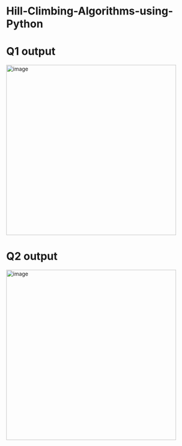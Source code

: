 # Hill-Climbing-Algorithms-using-Python
<h1>Q1 output</h1>
<img width="452" alt="image" src="https://user-images.githubusercontent.com/95617382/206107957-817ea5fa-8af9-45d7-8174-05da242231c4.png">
<h1>Q2 output</h1>
<img width="452" alt="image" src="https://user-images.githubusercontent.com/95617382/206108386-365441d5-e73d-40e0-a0ee-316b5c09840c.png">
